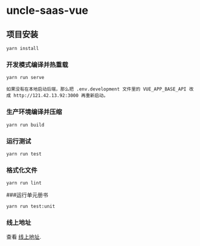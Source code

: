 # uncle-saas-vue

## 项目安装
```
yarn install
```

### 开发模式编译并热重载
```
yarn run serve

如果没有在本地启动后端，那么把 .env.development 文件里的 VUE_APP_BASE_API 改成 http://121.42.13.92:3000 再重新启动。
```

### 生产环境编译并压缩
```
yarn run build
```

### 运行测试
```
yarn run test
```

### 格式化文件
```
yarn run lint
```

###运行单元册书
```
yarn run test:unit
```

### 线上地址
查看 [线上地址](http://www.yangpan.work/#/index).
